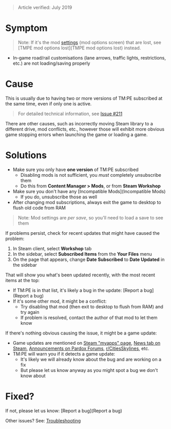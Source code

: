> Article verified: July 2019

# Symptom

> Note: If it's the mod [settings](Settings.md) (mod options screen) that are lost, see [TMPE mod options lost](TMPE mod options lost) instead.

* In-game road/rail customisations (lane arrows, traffic lights, restrictions, etc.) are not loading/saving properly

# Cause

This is usually due to having two or more versions of TM:PE subscribed at the same time, even if only one is active.

> For detailed technical information, see [Issue #211](https://github.com/krzychu124/Cities-Skylines-Traffic-Manager-President-Edition/issues/211)

There are other causes, such as incorrectly moving Steam library to a different drive, mod conflicts, etc., however those will exhibit more obvious game stopping errors when launching the game or loading a game.

# Solutions

* Make sure you only have **one version** of TM:PE subscribed
    * Disabling mods is not sufficient, you _must_ completely unsubscribe them
    * Do this from **Content Manager > Mods**, or from **Steam Workshop**
* Make sure you don't have any [Incompatible Mods](Incompatible Mods)
    * If you do, unsubscribe those as well
* After changing mod subscriptions, always exit the game to desktop to flush old code from RAM

> Note: Mod settings are _per save_, so you'll need to load a save to see them

If problems persist, check for recent updates that might have caused the problem:

1. In Steam client, select **Workshop** tab
2. In the sidebar, select **Subscribed Items** from the **Your Files** menu
3. On the page that appears, change **Date Subscribed** to **Date Updated** in the sidebar

That will show you what's been updated recently, with the most recent items at the top:

* If TM:PE is in that list, it's likely a bug in the update: [Report a bug](Report a bug)
* If it's some other mod, it might be a conflict:
    * Try disabling that mod (then exit to desktop to flush from RAM) and try again
    * If problem is resolved, contact the author of that mod to let them know

If there's nothing obvious causing the issue, it might be a game update:

* Game updates are mentioned on [Steam "myapps" page](https://store.steampowered.com/updated/myapps/), [News tab on Steam](https://steamcommunity.com/app/255710/allnews/), [Announcements on Pardox Forums](https://forum.paradoxplaza.com/forum/index.php?forums/official-information-announcements.878/), [r/CitiesSkylines](https://www.reddit.com/r/CitiesSkylines/), etc.
* TM:PE will warn you if it detects a game update:
    * It's likely we will already know about the bug and are working on a fix
    * But please let us know anyway as you might spot a bug we don't know about

# Fixed?

If not, please let us know: [Report a bug](Report a bug)

Other issues? See: [Troubleshooting](Troubleshooting)